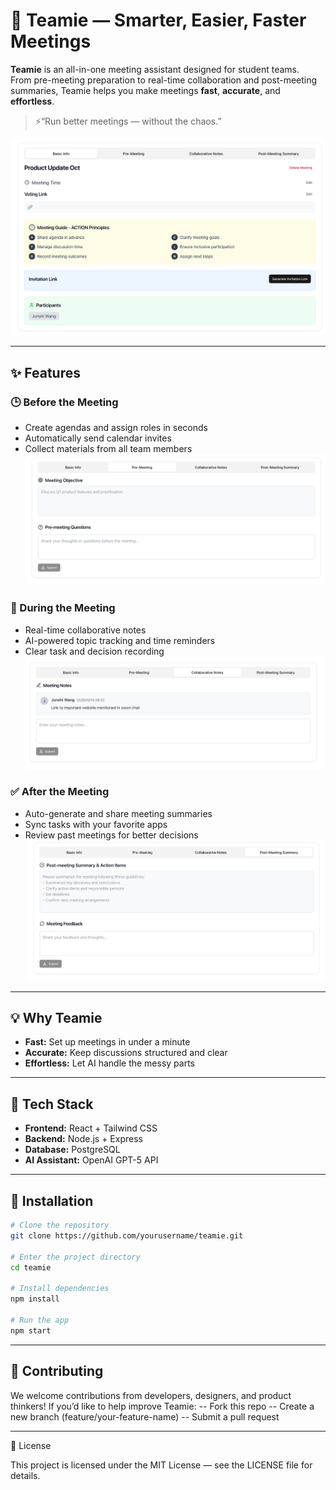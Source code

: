 # 🧠 Teamie — Smarter, Easier, Faster Meetings

**Teamie** is an all-in-one meeting assistant designed for student teams.  
From pre-meeting preparation to real-time collaboration and post-meeting summaries, Teamie helps you make meetings **fast**, **accurate**, and **effortless**.

> ⚡️“Run better meetings — without the chaos.”

![Meeting Info Overview](./public/mtginfo.png)

---

## ✨ Features

### 🕒 Before the Meeting
- Create agendas and assign roles in seconds  
- Automatically send calendar invites  
- Collect materials from all team members  
![Pre-Meeting Interface](./public/premtg.png)

### 💬 During the Meeting
- Real-time collaborative notes  
- AI-powered topic tracking and time reminders  
- Clear task and decision recording  
![In-Meeting Collaboration](./public/inmtg.png)

### ✅ After the Meeting
- Auto-generate and share meeting summaries  
- Sync tasks with your favorite apps  
- Review past meetings for better decisions  
![Post-Meeting Summary](./public/postmtg.png)

---

## 💡 Why Teamie
- **Fast:** Set up meetings in under a minute  
- **Accurate:** Keep discussions structured and clear  
- **Effortless:** Let AI handle the messy parts  

---

## 🚀 Tech Stack
- **Frontend:** React + Tailwind CSS  
- **Backend:** Node.js + Express  
- **Database:** PostgreSQL  
- **AI Assistant:** OpenAI GPT-5 API  

---

## 🧩 Installation

```bash
# Clone the repository
git clone https://github.com/yourusername/teamie.git

# Enter the project directory
cd teamie

# Install dependencies
npm install

# Run the app
npm start
```

---

## 🤝 Contributing

We welcome contributions from developers, designers, and product thinkers!
If you’d like to help improve Teamie:
-- Fork this repo
-- Create a new branch (feature/your-feature-name)
-- Submit a pull request

---

📄 License

This project is licensed under the MIT License — see the LICENSE file for details.